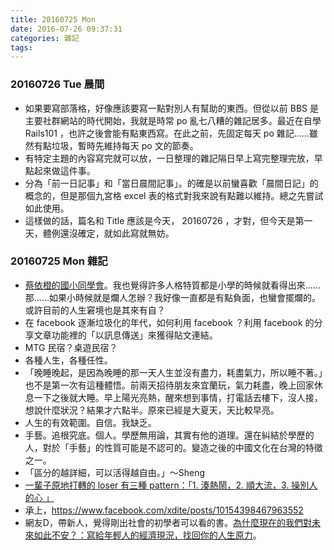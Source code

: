 ```yaml
---
title: 20160725 Mon
date: 2016-07-26 09:37:31
categories: 雜記
tags:
---
```


### 20160726 Tue 晨間

- 如果要寫部落格，好像應該要寫一點對別人有幫助的東西。但從以前 BBS 是主要社群網站的時代開始，我就是時常 po 亂七八糟的雜記居多。最近在自學 Rails101 ，也許之後會能有點東西寫。在此之前，先固定每天 po 雜記……雖然有點垃圾，暫時先維持每天 po 文的節奏。
- 有特定主題的內容寫完就可以放，一日整理的雜記隔日早上寫完整理完放，早點起來做這件事。
- 分為「前一日記事」和「當日晨間記事」。的確是以前蠻喜歡「晨間日記」的概念的，但是那個九宮格 excel 表的格式對我來說有點難以維持。總之先嘗試如此使用。
- 這樣做的話，篇名和 Title 應該是今天， 20160726 ，才對，但今天是第一天，體例還沒確定，就如此寫就無妨。


### 20160725 Mon 雜記

- [蔡依橙的國小同學會](https://www.facebook.com/sillyduck.radiology/posts/1260855840591422)。我也覺得許多人格特質都是小學的時候就看得出來……那……如果小時候就是爛人怎辦？我好像一直都是有點負面，也蠻會擺爛的。或許目前的人生窘境也是其來有自？
- 在 facebook 逐漸垃圾化的年代，如何利用 facebook ？利用 facebook 的分享文章功能裡的「以訊息傳送」來獲得貼文連結。
- MTG 民宿？桌遊民宿？
- 各種人生，各種任性。
- 「晚睡晚起，是因為晚睡的那一天人生並沒有盡力，耗盡氣力，所以睡不著。」也不是第一次有這種體悟。前兩天招待朋友來宜蘭玩，氣力耗盡，晚上回家休息一下之後就大睡。早上陽光亮熱，醒來想到事情，打電話去樓下，沒人接，想說什麼狀況？結果才六點半。原來已經是大夏天，天比較早亮。
- 人生的有效範圍。自信。我缺乏。
- 手藝。追根究底。個人。學歷無用論，其實有他的道理。還在糾結於學歷的人，對於「手藝」的性質可能是不認可的。變造之後的中國文化在台灣的特徵之一。
- 「區分的越詳細，可以活得越自由。」～Sheng
- [一輩子原地打轉的 loser 有三種 pattern：「1. 湊熱鬧，2. 順大流，3. 操別人的心 」](https://www.facebook.com/xdite/posts/10154397646268552)
- 承上，https://www.facebook.com/xdite/posts/10154398467963552
- 網友D，帶新人，覺得剛出社會的初學者可以看的書。[為什麼現在的我們對未來如此不安？：寫給年輕人的經濟現況，找回你的人生原力](http://www.books.com.tw/products/0010704209)。

